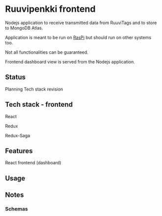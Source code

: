 # Ruuvipenkki frontend

Nodejs application to receive transmitted data from RuuviTags and to store to MongoDB Atlas.

Application is meant to be run on [RasPi](https://www.raspberrypi.org/) but should run on other systems too.

Not all functionalities can be guaranteed.

Frontend dashboard view is served from the Nodejs application.

## Status

Planning
Tech stack revision

## Tech stack - frontend

React

Redux

Redux-Saga

## Features

React frontend (dashboard)

## Usage

## Notes

### Schemas